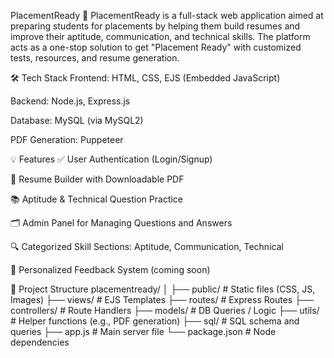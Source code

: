 PlacementReady 🚀
PlacementReady is a full-stack web application aimed at preparing students for placements by helping them build resumes and improve their aptitude, communication, and technical skills. The platform acts as a one-stop solution to get "Placement Ready" with customized tests, resources, and resume generation.



🛠️ Tech Stack
Frontend: HTML, CSS, EJS (Embedded JavaScript)

Backend: Node.js, Express.js

Database: MySQL (via MySQL2)

PDF Generation: Puppeteer



💡 Features
✅ User Authentication (Login/Signup)

📄 Resume Builder with Downloadable PDF

📚 Aptitude & Technical Question Practice

🗂️ Admin Panel for Managing Questions and Answers

🔍 Categorized Skill Sections: Aptitude, Communication, Technical

🧠 Personalized Feedback System (coming soon)



📁 Project Structure
placementready/
│
├── public/               # Static files (CSS, JS, Images)
├── views/                # EJS Templates
├── routes/               # Express Routes
├── controllers/          # Route Handlers
├── models/               # DB Queries / Logic
├── utils/                # Helper functions (e.g., PDF generation)
├── sql/                  # SQL schema and queries
├── app.js                # Main server file
└── package.json          # Node dependencies

